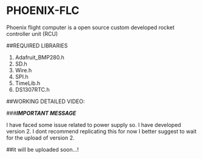 # PHOENIX-FLC

Phoenix flight computer is a open source custom developed rocket controller unit (RCU)

##REQUIRED LIBRARIES

1. Adafruit_BMP280.h
2. SD.h
3. Wire.h
4. SPI.h
4. TimeLib.h
5. DS1307RTC.h

##WORKING DETAILED VIDEO:

###***IMPORTANT MESSAGE***

I have faced some issue related to power supply so. I have developed version 2. I dont recommend replicating this for now 
I better suggest to wait for the upload of version 2.

##it will be uploaded soon...!

